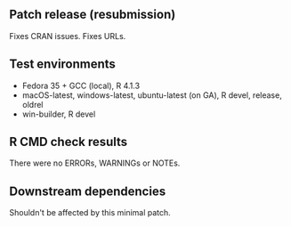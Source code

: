 ## Patch release (resubmission)

Fixes CRAN issues. Fixes URLs.

## Test environments

- Fedora 35 + GCC (local), R 4.1.3
- macOS-latest, windows-latest, ubuntu-latest (on GA), R devel, release, oldrel
- win-builder, R devel

## R CMD check results

There were no ERRORs, WARNINGs or NOTEs.

## Downstream dependencies

Shouldn't be affected by this minimal patch.
